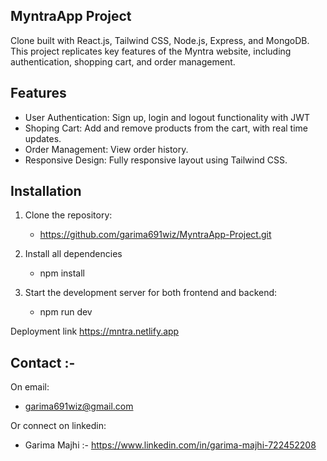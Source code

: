 ## MyntraApp Project
Clone built with React.js, Tailwind CSS, Node.js, Express, and MongoDB. This project replicates key features of the Myntra website, including authentication, shopping cart, and order management.

## Features

* User Authentication: Sign up, login and logout functionality with JWT
* Shoping Cart: Add and remove products from the cart, with real time updates.
* Order Management: View order history.
* Responsive Design: Fully responsive layout using Tailwind CSS.

## Installation

1. Clone the repository:
   * https://github.com/garima691wiz/MyntraApp-Project.git

2. Install all dependencies  
   * npm install
 

4. Start the development server for both frontend and backend:
   * npm run dev
  
  Deployment link
  https://mntra.netlify.app

  ## Contact :-
On email:
* garima691wiz@gmail.com

Or connect on linkedin:
* Garima Majhi :- https://www.linkedin.com/in/garima-majhi-722452208
